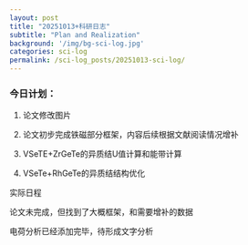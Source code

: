 ```yaml
---
layout: post
title: "20251013+科研日志"
subtitle: "Plan and Realization"
background: '/img/bg-sci-log.jpg'
categories: sci-log
permalink: /sci-log_posts/20251013-sci-log/
---
```


### 今日计划：

1. 论文修改图片

2. 论文初步完成铁磁部分框架，内容后续根据文献阅读情况增补

3. VSeTE+ZrGeTe的异质结U值计算和能带计算

4. VSeTe+RhGeTe的异质结结构优化

实际日程

论文未完成，但找到了大概框架，和需要增补的数据

电荷分析已经添加完毕，待形成文字分析